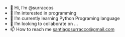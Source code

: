 - 👋 Hi, I’m @surraccos
- 👀 I’m interested in programming
- 🌱 I’m currently learning Python Programing language
- 💞️ I’m looking to collaborate on ...
- 📫 How to reach me santiagosurracco@gmail.com

<!---
surraccos/surraccos is a ✨ special ✨ repository because its `README.md` (this file) appears on your GitHub profile.
You can click the Preview link to take a look at your changes.
--->
